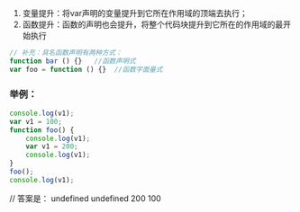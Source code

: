 1. 变量提升：将var声明的变量提升到它所在作用域的顶端去执行；
2. 函数提升：函数的声明也会提升，将整个代码块提升到它所在的作用域的最开始执行


```javascript
// 补充：具名函数声明有两种方式：
function bar () {}   //函数声明式
var foo = function () {}  //函数字面量式 
```

### 举例：
```javascript
console.log(v1);
var v1 = 100;
function foo() {
    console.log(v1);
    var v1 = 200;
    console.log(v1);
}
foo();
console.log(v1);

```

// 答案是：
undefined
undefined
200
100